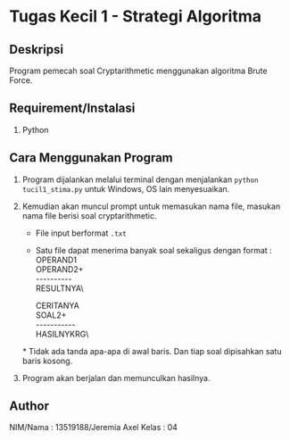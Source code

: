 # Tugas Kecil 1 - Strategi Algoritma

## Deskripsi
Program pemecah soal Cryptarithmetic menggunakan algoritma Brute Force.

## Requirement/Instalasi
1. Python

## Cara Menggunakan Program
1. Program dijalankan melalui terminal dengan menjalankan ```python tucil1_stima.py``` untuk Windows, OS lain menyesuaikan.
2. Kemudian akan muncul prompt untuk memasukan nama file, masukan nama file berisi soal cryptarithmetic.
    - File input berformat ```.txt```
    - Satu file dapat menerima banyak soal sekaligus dengan format :
      OPERAND1\
      OPERAND2+\
      ----------\
     RESULTNYA\
     
      CERITANYA\
          SOAL2+\
     -----------\
     HASILNYKRG\

    \* Tidak ada tanda apa-apa di awal baris. Dan tiap soal dipisahkan satu baris kosong.
3. Program akan berjalan dan memunculkan hasilnya.

## Author
NIM/Nama : 13519188/Jeremia Axel
Kelas : 04
